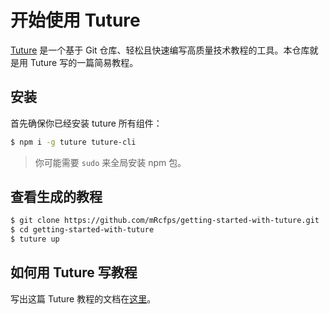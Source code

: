 # 开始使用 Tuture

[Tuture](https://github.com/tutureproject/tuture) 是一个基于 Git 仓库、轻松且快速编写高质量技术教程的工具。本仓库就是用 Tuture 写的一篇简易教程。

## 安装

首先确保你已经安装 tuture 所有组件：

```bash
$ npm i -g tuture tuture-cli
```

> 你可能需要 `sudo` 来全局安装 npm 包。

## 查看生成的教程

```bash
$ git clone https://github.com/mRcfps/getting-started-with-tuture.git
$ cd getting-started-with-tuture
$ tuture up
```

## 如何用 Tuture 写教程

写出这篇 Tuture 教程的文档在[这里](https://github.com/tutureproject/tuture/blob/master/docs/HOWTO.zh-CN.md)。
